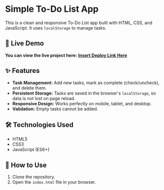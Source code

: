 # Simple To-Do List App

This is a clean and responsive To-Do List app built with HTML, CSS, and JavaScript. It uses `localStorage` to manage tasks.

## 🚀 Live Demo

**You can view the live project here:** [**Insert Deploy Link Here**](https://apnilist.netlify.app/)

## ✨ Features

* **Task Management:** Add new tasks, mark as complete (check/uncheck), and delete them.
* **Persistent Storage:** Tasks are saved in the browser's `localStorage`, so data is not lost on page reload.
* **Responsive Design:** Works perfectly on mobile, tablet, and desktop.
* **Validation:** Empty tasks cannot be added.

## 🛠️ Technologies Used

* HTML5
* CSS3
* JavaScript (ES6+)

## 🚀 How to Use

1.  Clone the repository.
2.  Open the `index.html` file in your browser.